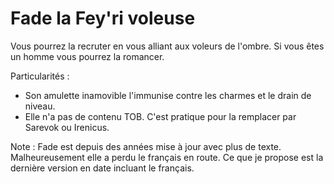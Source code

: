 # Fade la Fey'ri voleuse

Vous pourrez la recruter en vous alliant aux voleurs de l'ombre. Si vous êtes un homme vous pourrez la romancer.

Particularités :
- Son amulette inamovible l'immunise contre les charmes et le drain de niveau.
- Elle n'a pas de contenu TOB. C'est pratique pour la remplacer par Sarevok ou Irenicus.

Note : Fade est depuis des années mise à jour avec plus de texte. Malheureusement elle a perdu le français en route. Ce que je propose est la dernière version en date incluant le français.
